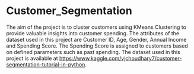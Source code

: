 # Customer_Segmentation
The aim of the project is to cluster customers using KMeans Clustering to provide valuable insights into customer spending.
The attributes of the dataset used in this project are Customer ID, Age, Gender, Annual Income and Spending Score. The Spending Score is assigned to customers based on defined parameters such as past spending. The dataset used in this project is available at https://www.kaggle.com/vjchoudhary7/customer-segmentation-tutorial-in-python.
